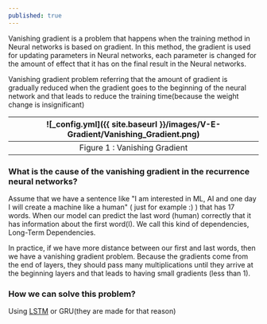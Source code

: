 ```yaml
---
published: true
---
```

Vanishing gradient is a problem that happens when the training method in Neural networks is based on gradient. In this method, the gradient is used for updating parameters in Neural networks, each parameter is changed for the amount of effect that it has on the final result in the Neural networks.

Vanishing gradient problem referring that the amount of gradient is gradually reduced when the gradient goes to the beginning of the neural network and that leads to reduce the training time(because the weight change is insignificant)

|![_config.yml]({{ site.baseurl }}/images/V-E-Gradient/Vanishing_Gradient.png)|
|:--:| 
| Figure 1 : Vanishing Gradient |

### What is the cause of the vanishing gradient in the recurrence neural networks?

Assume that we have a sentence like "I am interested in ML, AI and one day I will create a machine like a human" ( just for example :) ) that has 17 words. When our model can predict the last word
(human) correctly that it has information about the first word(I). We call this kind of dependencies,
Long-Term Dependencies.

In practice, if we have more distance between our first and last words, then we have a vanishing gradient problem. Because the gradients come from the end of layers, they should pass many multiplications until they arrive at the beginning layers and that leads to having small gradients (less than 1).

### How we can solve this problem?

Using [LSTM](https://manishemirani.github.io/Long-Short-Term-Memory/) or GRU(they are made for that reason)
